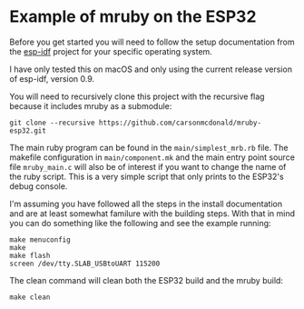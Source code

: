 # Example of mruby on the ESP32

Before you get started you will need to follow the setup documentation from
the [esp-idf](https://github.com/espressif/esp-idf/tree/master/docs) project
for your specific operating system.

I have only tested this on macOS and only using the current release version of
esp-idf, version 0.9.

You will need to recursively clone this project with the recursive flag
because it includes mruby as a submodule:

```
git clone --recursive https://github.com/carsonmcdonald/mruby-esp32.git
```

The main ruby program can be found in the `main/simplest_mrb.rb` file. The
makefile configuration in `main/component.mk` and the main entry point source 
file `mruby_main.c` will also be of interest if you want to change the name of
the ruby script. This is a very simple script that only prints to the ESP32's
debug console.

I'm assuming you have followed all the steps in the install documentation and
are at least somewhat familure with the building steps. With that in mind you
can do something like the following and see the example running:

```
make menuconfig
make
make flash
screen /dev/tty.SLAB_USBtoUART 115200
```

The clean command will clean both the ESP32 build and the mruby build:

```
make clean
```
